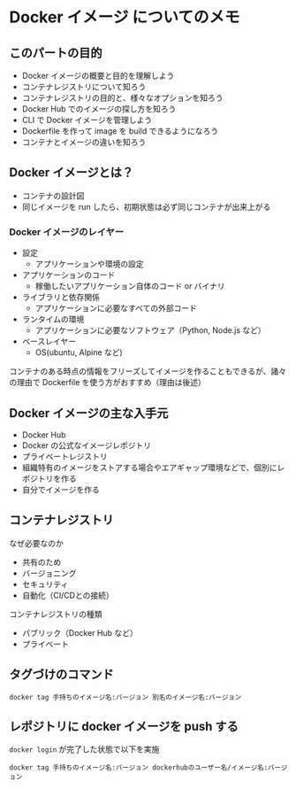 # Docker イメージ についてのメモ

## このパートの目的

- Docker イメージの概要と目的を理解しよう
- コンテナレジストリについて知ろう
 - コンテナレジストリの目的と、様々なオプションを知ろう
 - Docker Hub でのイメージの探し方を知ろう
- CLI で Docker イメージを管理しよう
- Dockerfile を作って image を build できるようになろう
- コンテナとイメージの違いを知ろう

## Docker イメージとは？

- コンテナの設計図
- 同じイメージを run したら、初期状態は必ず同じコンテナが出来上がる

### Docker イメージのレイヤー

- 設定
	- アプリケーションや環境の設定
- アプリケーションのコード
	- 稼働したいアプリケーション自体のコード or バイナリ
- ライブラリと依存関係
	- アプリケーションに必要なすべての外部コード
- ランタイムの環境
	- アプリケーションに必要なソフトウェア（Python, Node.js など）
- ベースレイヤー
	- OS(ubuntu, Alpine など)

コンテナのある時点の情報をフリーズしてイメージを作ることもできるが、諸々の理由で Dockerfile を使う方がおすすめ（理由は後述）

## Docker イメージの主な入手元

- Docker Hub 
 - Docker の公式なイメージレポジトリ
- プライベートレジストリ
 - 組織特有のイメージをストアする場合やエアギャップ環境などで、個別にレポジトリを作る
- 自分でイメージを作る

## コンテナレジストリ

なぜ必要なのか
- 共有のため
- バージョニング
- セキュリティ
- 自動化（CI/CDとの接続）

コンテナレジストリの種類
- パブリック（Docker Hub など）
- プライベート

## タグづけのコマンド

```
docker tag 手持ちのイメージ名:バージョン 別名のイメージ名:バージョン
```

## レポジトリに docker イメージを push する

`docker login` が完了した状態で以下を実施

```
docker tag 手持ちのイメージ名:バージョン dockerhubのユーザー名/イメージ名:バージョン
```

